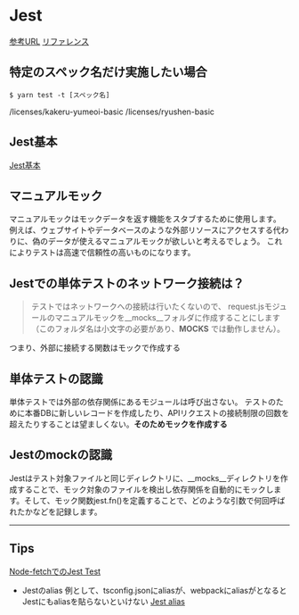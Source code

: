 # Jest

[参考URL](https://jestjs.io/ja/docs/configuration)
[リファレンス](https://jestjs.io/ja/docs/25.x/tutorial-async)

## 特定のスペック名だけ実施したい場合

`$ yarn test -t [スペック名]`

/licenses/kakeru-yumeoi-basic
/licenses/ryushen-basic

## Jest基本

[Jest基本](https://qiita.com/chimame/items/e97883fd46b67529d59f)

## マニュアルモック

マニュアルモックはモックデータを返す機能をスタブするために使用します。 例えば、ウェブサイトやデータベースのような外部リソースにアクセスする代わりに、偽のデータが使えるマニュアルモックが欲しいと考えるでしょう。 これによりテストは高速で信頼性の高いものになります。

## Jestでの単体テストのネットワーク接続は？

>テストではネットワークへの接続は行いたくないので、 request.jsモジュールのマニュアルモックを__mocks__フォルダに作成することにします（このフォルダ名は小文字の必要があり、__MOCKS__ では動作しません）。 

つまり、外部に接続する関数はモックで作成する

## 単体テストの認識

単体テストでは外部の依存関係にあるモジュールは呼び出さない。
テストのために本番DBに新しいレコードを作成したり、APIリクエストの接続制限の回数を超えたりすることは望ましくない。**そのためモックを作成する**

## Jestのmockの認識

Jestはテスト対象ファイルと同じディレクトリに、__mocks__ディレクトリを作成することで、モック対象のファイルを検出し依存関係を自動的にモックします。そして、モック関数jest.fn()を定義することで、どのような引数で何回呼ばれたかなどを記録します。

---

## Tips

[Node-fetchでのJest Test](https://jestjs.io/ja/docs/bypassing-module-mocks)

- Jestのalias
例として、tsconfig.jsonにaliasが、webpackにaliasがとなるとJestにもaliasを貼らないといけない
[Jest alias](https://qiita.com/nju33/items/8ed1823690b0348daaa7)